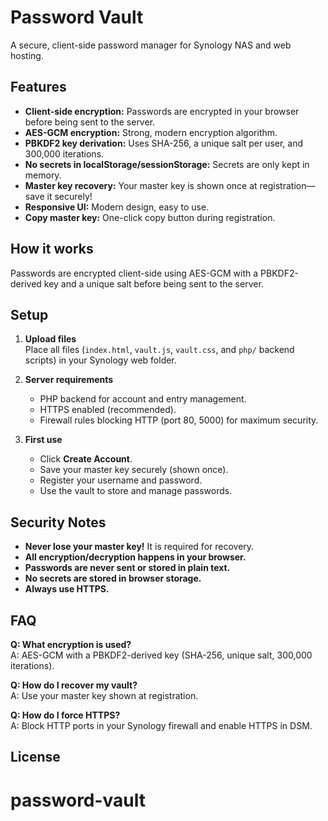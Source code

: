 # Password Vault

A secure, client-side password manager for Synology NAS and web hosting.

## Features

- **Client-side encryption:** Passwords are encrypted in your browser before being sent to the server.
- **AES-GCM encryption:** Strong, modern encryption algorithm.
- **PBKDF2 key derivation:** Uses SHA-256, a unique salt per user, and 300,000 iterations.
- **No secrets in localStorage/sessionStorage:** Secrets are only kept in memory.
- **Master key recovery:** Your master key is shown once at registration—save it securely!
- **Responsive UI:** Modern design, easy to use.
- **Copy master key:** One-click copy button during registration.

## How it works

Passwords are encrypted client-side using AES-GCM with a PBKDF2-derived key and a unique salt before being sent to the server.

## Setup

1. **Upload files**  
   Place all files (`index.html`, `vault.js`, `vault.css`, and `php/` backend scripts) in your Synology web folder.

2. **Server requirements**  
   - PHP backend for account and entry management.
   - HTTPS enabled (recommended).
   - Firewall rules blocking HTTP (port 80, 5000) for maximum security.

3. **First use**  
   - Click **Create Account**.
   - Save your master key securely (shown once).
   - Register your username and password.
   - Use the vault to store and manage passwords.

## Security Notes

- **Never lose your master key!** It is required for recovery.
- **All encryption/decryption happens in your browser.**
- **Passwords are never sent or stored in plain text.**
- **No secrets are stored in browser storage.**
- **Always use HTTPS.**

## FAQ

**Q: What encryption is used?**  
A: AES-GCM with a PBKDF2-derived key (SHA-256, unique salt, 300,000 iterations).

**Q: How do I recover my vault?**  
A: Use your master key shown at registration.

**Q: How do I force HTTPS?**  
A: Block HTTP ports in your Synology firewall and enable HTTPS in DSM.

## License
# password-vault
